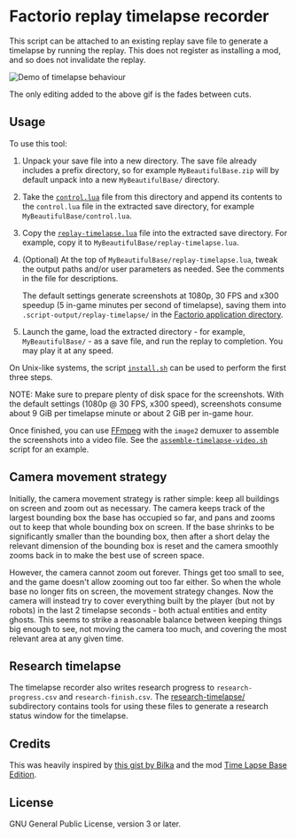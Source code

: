 # Factorio replay timelapse recorder

This script can be attached to an existing replay save file to generate a timelapse by running the replay.
This does not register as installing a mod, and so does not invalidate the replay.

![Demo of timelapse behaviour](demo.gif)

The only editing added to the above gif is the fades between cuts.


## Usage

To use this tool:

 1. Unpack your save file into a new directory.
    The save file already includes a prefix directory,
    so for example `MyBeautifulBase.zip` will by default unpack into a new `MyBeautifulBase/` directory.

 2. Take the [`control.lua`](./control.lua) file from this directory
    and append its contents to the `control.lua` file in the extracted save directory,
    for example `MyBeautifulBase/control.lua`.

 3. Copy the [`replay-timelapse.lua`](./replay-timelapse.lua) file into the extracted save directory.
    For example, copy it to `MyBeautifulBase/replay-timelapse.lua`.

 4. (Optional) At the top of `MyBeautifulBase/replay-timelapse.lua`,
    tweak the output paths and/or user parameters as needed.
    See the comments in the file for descriptions.

    The default settings generate screenshots at 1080p, 30 FPS and x300 speedup
    (5 in-game minutes per second of timelapse),
    saving them into `.script-output/replay-timelapse/` in the [Factorio application directory][appdir].

 5. Launch the game, load the extracted directory - for example, `MyBeautifulBase/` - as a save file,
    and run the replay to completion.
    You may play it at any speed.

On Unix-like systems, the script [`install.sh`](./install.sh) can be used to perform the first three steps.

NOTE: Make sure to prepare plenty of disk space for the screenshots.
With the default settings (1080p @ 30 FPS, x300 speed),
screenshots consume about 9 GiB per timelapse minute or about 2 GiB per in-game hour.

Once finished, you can use [FFmpeg][ffmpeg] with the `image2` demuxer to assemble the screenshots into a video file.
See the [`assemble-timelapse-video.sh`](./assemble-timelapse-video.sh) script for an example.


## Camera movement strategy

Initially, the camera movement strategy is rather simple:
keep all buildings on screen and zoom out as necessary.
The camera keeps track of the largest bounding box the base has occupied so far,
and pans and zooms out to keep that whole bounding box on screen.
If the base shrinks to be significantly smaller than the bounding box,
then after a short delay the relevant dimension of the bounding box is reset
and the camera smoothly zooms back in to make the best use of screen space.

However, the camera cannot zoom out forever.
Things get too small to see, and the game doesn't allow zooming out too far either.
So when the whole base no longer fits on screen, the movement strategy changes.
Now the camera will instead try to cover everything built by the player
(but not by robots) in the last 2 timelapse seconds - both actual entities and entity ghosts.
This seems to strike a reasonable balance between keeping things big enough to see,
not moving the camera too much, and covering the most relevant area at any given time.


## Research timelapse

The timelapse recorder also writes research progress
to `research-progress.csv` and `research-finish.csv`.
The [research-timelapse/](./research-timelapse) subdirectory contains tools
for using these files to generate a research status window for the timelapse.


## Credits

This was heavily inspired by [this gist by Bilka][bilka] and the mod [Time Lapse Base Edition][tlbe].


## License

GNU General Public License, version 3 or later.


[appdir]: https://wiki.factorio.com/Application_directory
[bilka]: https://gist.github.com/Bilka2/579ec217ec38e055328e4a23f2fd71a3
[ffmpeg]: https://www.ffmpeg.org/
[tlbe]: https://github.com/veger/TLBE
